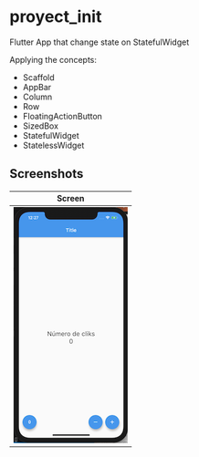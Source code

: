 # proyect_init
Flutter App that change state on StatefulWidget

Applying the concepts:

* Scaffold
* AppBar
* Column
* Row
* FloatingActionButton
* SizedBox
* StatefulWidget
* StatelessWidget

## Screenshots


|  Screen      |
|------------|
| ![Portrait](documentation/screen.png) |
